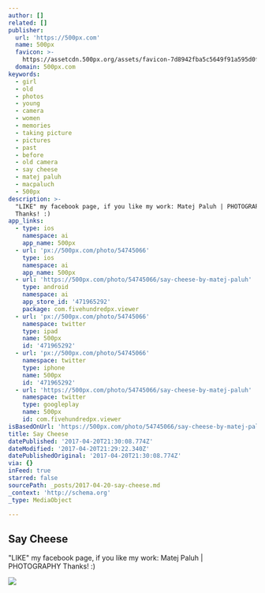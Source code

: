 ```yaml
---
author: []
related: []
publisher:
  url: 'https://500px.com'
  name: 500px
  favicon: >-
    https://assetcdn.500px.org/assets/favicon-7d8942fba5c5649f91a595d0fc749c83.ico
  domain: 500px.com
keywords:
  - girl
  - old
  - photos
  - young
  - camera
  - women
  - memories
  - taking picture
  - pictures
  - past
  - before
  - old camera
  - say cheese
  - matej paluh
  - macpaluch
  - 500px
description: >-
  "LIKE" my facebook page, if you like my work: Matej Paluh | PHOTOGRAPHY
  Thanks! :)
app_links:
  - type: ios
    namespace: ai
    app_name: 500px
  - url: 'px://500px.com/photo/54745066'
    type: ios
    namespace: ai
    app_name: 500px
  - url: 'https://500px.com/photo/54745066/say-cheese-by-matej-paluh'
    type: android
    namespace: ai
    app_store_id: '471965292'
    package: com.fivehundredpx.viewer
  - url: 'px://500px.com/photo/54745066'
    namespace: twitter
    type: ipad
    name: 500px
    id: '471965292'
  - url: 'px://500px.com/photo/54745066'
    namespace: twitter
    type: iphone
    name: 500px
    id: '471965292'
  - url: 'https://500px.com/photo/54745066/say-cheese-by-matej-paluh'
    namespace: twitter
    type: googleplay
    name: 500px
    id: com.fivehundredpx.viewer
isBasedOnUrl: 'https://500px.com/photo/54745066/say-cheese-by-matej-paluh'
title: Say Cheese
datePublished: '2017-04-20T21:30:08.774Z'
dateModified: '2017-04-20T21:29:22.340Z'
datePublishedOriginal: '2017-04-20T21:30:08.774Z'
via: {}
inFeed: true
starred: false
sourcePath: _posts/2017-04-20-say-cheese.md
_context: 'http://schema.org'
_type: MediaObject

---
```

<article style=""><h1>Say Cheese</h1><p>"LIKE" my facebook page, if you like my work: Matej Paluh | PHOTOGRAPHY Thanks! :)</p><img src="https://drscdn.500px.org/photo/54745066/q%3D80_m%3D2000/550aecde8069071d4b11ef6efdac5462" /></article>